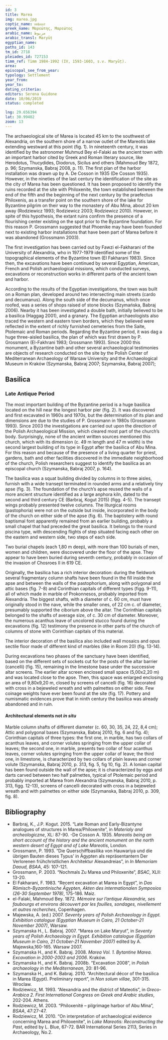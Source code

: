 ```yaml
---
id: 3
title: Marea
img: marea.jpg
coptic_name: ⲛⲓⲫⲁⲓⲁⲧ
greek_name: Μαρεώτης, Μαρεώτος
arabic_name: مريوط
arabic_transl: Maryūṭ
egyptian_name:
paths_id: 143
tm_id: 2718
pleiades_id: 727153
timm_ref: Timm 1984-1992 (IV, 1593-1603, s.v. Maryūṭ).
area:
episcopal_see_from_year:
typology: Settlement
year_from:
year_to:
dating_criteria:
editors: Serena Guidone
date: 10/06/2019
status: completed

lng: 29.656394
lat: 30.99482
zoom: 13
---
```


The archaeological site of Marea is located 45 km to the southwest of Alexandria, on the southern shore of a narrow outlet of the Mareotis lake extending westward at this point (fig. 1). In nineteenth century, it was identified by the astronomer Muhmud Bey el-Falaki as the ancient town with an important harbor cited by Greek and Roman literary source, like Herodotus, Thucydides, Diodorus, Sicilus and others (Mahmoud Bey 1872, p. 96; Szymanska, Babraj 2008, p. 11). The first plan of the harbor installation was drawn up by A. De Cosson in 1935 (De Cosson 1935). However, in the nineties of the last century the identification of the site as the city of Marea has been questioned. It has been proposed to identify the ruins recorded at the site with Philoxenite, the town established between the end of the fifth and the beginning of the next century by the praefectus Philoxenis, as a transfer point on the southern shore of the lake for Byzantine pilgrim on their way to the monastery of Abu Mina, about 20 km away (Rodziewicz 1993; Rodziewicz 2003; Rodziewicz 2010). However, in spite of this hypothesis, the extant ruins confirm the presence of a flourishing center existing on the spot prior to the Byzantine foundation. For this reason P. Grossmann suggested that Phoenike may have been founded next to existing harbor installations that have been part of Marea before it was abandoned (Grossmann 2003).

The first investigation has been carried out by Fawzi el-Fakharani of the University of Alexandria, who in 1977-1979 identified some of the topographical elements of the Byzantine town (El Fakharani 1983). Since then, the excavations have been continued by several Egyptian, American, French and Polish archaeological missions, which conducted surveys, excavations or reconstruction works in different parts of the ancient town and harbor.

According to the results of the Egyptian investigations, the town was built on a Roman plan, developed around two intersecting main streets (cardo and decumanus). Along the south side of the decumanus, which once roofed, was a series of shops raised of stone blocks (Szymańska, Babraj 2006). Nearby it has been investigated a double bath, initially believed to be a basilica (Haggag 2001), and a granary. The Egyptian archaeologists also traced the western and eastern town borders, which they believed were reflected in the extent of richly furnished cemeteries from the Saite, Ptolemaic and Roman periods. Regarding the Byzantine period, it was dag a huge three-aisled basilica, the plan of which was first drawn by P. Grossmann (El-Fakhrani 1983; Grossmann 1993). Since 2000 this monument, a Byzantine bath and other several archaeological testimonies are objects of research conducted on the site by the Polish Center of Mediterranean Archaeology of Warsaw University and the Archaeological Museum in Krakόw (Szymanska, Babraj 2007; Szymanska, Babraj 2007);

## Basilica

### Late Antique Period

The most important building of the Byzantine period is a huge basilica located on the hill near the longest harbor pier (fig. 2). It was discovered and first excavated in 1960s and 1970s, but the determination of its plan and dimensions are due to the studies of P. Grossmann in 1980s (Grossmann 1993). Since 2003 the investigations are carried out upon the direction of the Polish Archaeological Mission, which cleared most part of the church’s body. Surprisingly, none of the ancient written sources mentioned this church, which with its dimension (c. 49 m length and 47 m width) is the second largest building of its type in Egypt after the basilica of Abu Mina. For this reason and because of the presence of a living quarter for priest, gardens, bath and other facilities discovered in the immediate neighborhood of the church, Polish researchers suggest to identify the basilica as an episcopal church (Szymanska, Babraj 2007, p. 164).

The basilica was a squat building divided by columns in to three aisles, furnish with a wide transept terminated in rounded arms and a relatively tiny apse (fig. 3). The foundation of the church’s apse reused the walls of a more ancient structure identified as a large anphora kiln, dated to the second and third century CE (Barbraj, Kogut 2015) (figg. 4-5). The transept wings probably presented twelve columns. The liturgical rooms (pastophoria) were not on the outside but inside, incorporated in the body of the church on either side of the apse (fig. 6). The baptistery with round baptismal font apparently remained from an earlier building, probably a small chapel that had preceded the great basilica. It belongs to the round piscina type, with descending flights of step situated facing each other on the eastern and western side, two steps of each side.

Two burial chapels (each 1,80 m deep), with more than 100 burials of men, women and children, were discovered under the floor of the apse. They appear to have been buried during seventh century, probably in occasion of the invasion of Chosroes II in 619 CE.

Originally, the basilica has a rich interior decoration: during the fieldwork several fragmentary column shafts have been found in the fill inside the apse and between the walls of the pastophorium, along with polygonal and attic bases (fig. 7-8) and Corinthian capitals of different types (figg. 9-11), all of which made in marble of Prokonnesos, probably imported from Alexandria. The biggest shafts, with a diameter of c. 60 cm, must have originally stood in the nave, while the smaller ones, of 22 cm c. of diameter, presumably supported the ciborium above the altar. The Corinthian capitals belonged to the shafts of average size, of c. 30 cm of diameter. Moreover, the numerous acanthus leave of uncolored stucco found during the excavations (fig. 12) testimony the presence in other parts of the church of columns of stone with Corinthian capitals of this material.

The interior decoration of the basilica also included wall mosaics and opus sectile floor made of different kind of marbles (like in Room 20) (fig. 13-14).

During excavations two phases of the sanctuary have been identified, based on the different sets of sockets cut for the posts of the altar barrier (cancelli) (fig. 15), remaining in the limestone base under the successive altar screens. The earlier altar screen enclosed small space (5,00x2,20 m) and was located close to the apse. Then, this space was enlarged enclosing an area of 9,80x9,20 m, closed by screens of cancelli (fig. 16) decorated with cross in a bejeweled wreath and with palmettes on either side. Few coinage weights have ever been found at the site (fig. 17). Pottery and numismatic evidences prove that in ninth century the basilica was already abandoned and in ruin.

#### Architectural elements not _in situ_

Marble column shafts of different diameter (c. 60, 30, 35, 24, 22, 8,4 cm); Attic and polygonal bases (Szymanska, Babraj 2010, fig. 6 and fig. 4); Corinthian capitals of three types: the first one, in marble, has two collars of acanthus leaves, and corner volutes springing from the upper collar of leaves; the second one, in marble, presents two collar of four acanthus leaves, corner volutes springing from the upper collar of leave; the third one, in limestone, is characterized by two collars of plain leaves and corner volute (Szymanska, Babraj 2010, p. 313, fig. 5, fig 10, fig. 2). A Ionian capital has been found outside the wall of the apse; it is characterized by eggs and darts carved between two half palmettes, typical of Ptolemaic period and probably imported at Marea from Alexandria (Szymanska, Babraj 2010, p. 313, figg. 12-13), screens of cancelli decorated with cross in a bejeweled wreath and with palmettes on either side (Szymanska, Babraj 2010, p. 309, fig. 8).

## Bibliography

- Barbraj, K., J.P. Kogut.  2015. “Late Roman and Early-Bizantyne analogues of structures in Marea/Philoxenite”, in *Materialy and archeologiczne*, XL: 87-90.
-De Cosson A. 1935. *Mareotis being an short account of the history and the ancient monument on the north western desert of Egypt and of Lake Mareotis*, London.
- Grossmann, P.  1993. “Die Querschiffbasilika von Hauwariya und die übrigen Bauten dieses Typus’ in Ägypten als repräsentantern Der Verlorenen frühchristlichen Architektur Alexandreias”, in *In Memoriam Daoud, BSAA*, 45: 107-121.
- Grossmann, P.  2003. “Nochmals Zu Marea und Philoxenite”, *BSAC*, XLII: 13-20.
- El Fakharani, F. 1983. “Recent excavation at Marea in Egypt”, in *Das Römisch-Byzantinische Ägypten, Akten des intermationalen Symposios (26-30 September 1978)*, 175-186. Maiz.
- el-Falaki, Mahmoud Bey. 1872. *Mémoire sur l’antique Alexandrie, ses faubourgs et environs découvert par les fouilles, sondages, nivellement et autres recherches*, Copenhagen.
- Majewska, A. (ed.)  2007. *Seventy years of Polish Archaeology in Egypt. Exhibition catalogue (Egyptian Museum in Cairo, 21 October-21 November 2007)*, Warsaw.
- Szymanska H., L. Babraj. 2007. “Marea on Lake Maryut”, in *Seventy years of Polish Archaeology in Egypt. Exhibition catalogue (Egyptian Museum in Cairo, 21 October-21 November 2007)* edited by A. Majewska,160-165. Warsaw 2007.
- Szymanska H., and K. Babraj. 2008. *Marea Vol. 1. Bytantine Marea. Excavation in 2000-2003 and 2006*. Krakόw.
- Szymanska H., and K. Babraj. 2008b. “Excavation 2008”, in *Polish archaeology in the Mediterranean*, 20: 81-96.
- Szymanska H., and K. Babraj. 2010. “Architectural décor of the basilica in Marea (Egypt). Preliminary report”, in *Non solum villae*, 301-315. Wroclaw.
- Rodziewicz, M. 1993. “Alexandria and the district of Mateotis”, in *Greco-Arabica 2. First International Congress on Greek and Arabic studies*, 202-204. Athens.
- Rodziewicz, M. 2003. “Philoxenité – pilgrimage harbor of Abu Mina”, *BSAA*, 47:27-47.
- Rodziewicz, M.  2010. “On interpretation of archaeological evidence concerning Marea and Philoxenite”, in *Lake Mareotis: Reconstructing the Past*, edited  by L. Blue, 67-72. BAR International Series 2113, Series in Archaeology, No.2.

